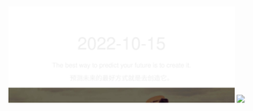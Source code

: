 <!-- [START DAILY SAYING] -->
<!-- Please keep comment here to allow auto update -->
<p align="center">
  <img src="assets/daily-saying/2022-10-15.svg" height="196"/>
  <img src="https://dots365.herokuapp.com?d=2022-10-15" height="196"/>
</p>
<!-- [END DAILY SAYING] -->

<!-- <p align="center">
<img alt="profile views" src="https://komarev.com/ghpvc/?username=bubkoo&color=brightgreen&style=flat-square&label=PROFILE+VIEWS" />
</p> -->
